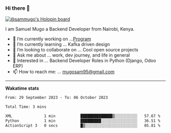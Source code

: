### Hi there 👋

[![@sammugo's Holopin board](https://holopin.me/sammugo)](https://holopin.io/@sammugo)

I am Samuel Mugo a Backend Developer from Nairobi, Kenya.

<!--
**sam-mugo/sam-mugo** is a ✨ _special_ ✨ repository because its `README.md` (this file) appears on your GitHub profile.
-->



- 🔭 I’m currently working on ...[Program](https://github.com/sam-mugo/program)
- 🌱 I’m currently learning ... Kafka driven design
- 👯 I’m looking to collaborate on ... Cool open source projects
- 💬 Ask me about ... work, dev journey, and life in general
- 💼 Interested in ... Backend Developer Roles in Python (Django, Odoo ERP)
- 📫 How to reach me: ... [mugosam95@gmail.com](mailto:mugosam95@gmail.com)

-------
**Wakatime stats**
<!--START_SECTION:waka-->

```txt
From: 29 September 2023 - To: 06 October 2023

Total Time: 3 mins

XML              1 min           ██████████████▒░░░░░░░░░░   57.67 %
Python           1 min           █████████░░░░░░░░░░░░░░░░   36.51 %
ActionScript 3   0 secs          █▒░░░░░░░░░░░░░░░░░░░░░░░   05.81 %
```

<!--END_SECTION:waka-->





